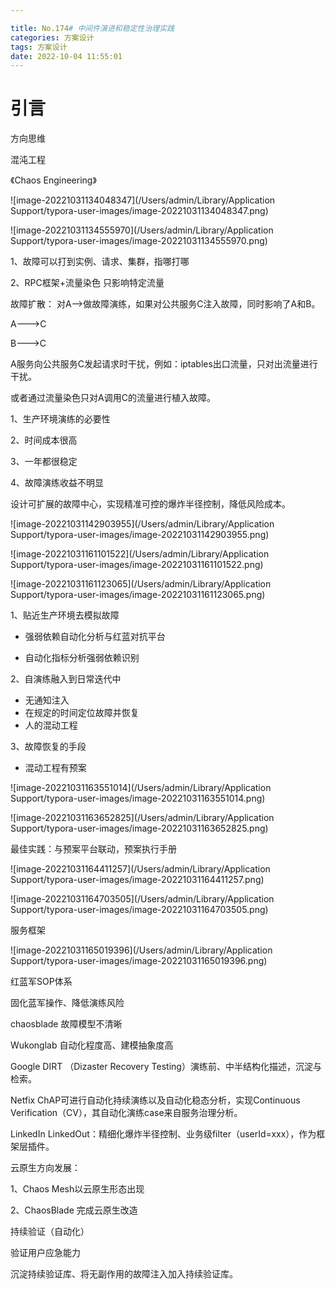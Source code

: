 ```yaml
---

title: No.174# 中间件演进和稳定性治理实践
categories: 方案设计
tags: 方案设计
date: 2022-10-04 11:55:01
---
```




# 引言



方向思维

混沌工程

《Chaos Engineering》



![image-20221031134048347](/Users/admin/Library/Application Support/typora-user-images/image-20221031134048347.png)





![image-20221031134555970](/Users/admin/Library/Application Support/typora-user-images/image-20221031134555970.png)





1、故障可以打到实例、请求、集群，指哪打哪

2、RPC框架+流量染色 只影响特定流量



故障扩散： 对A-->做故障演练，如果对公共服务C注入故障，同时影响了A和B。

A--->C

B--->C

A服务向公共服务C发起请求时干扰，例如：iptables出口流量，只对出流量进行干扰。

或者通过流量染色只对A调用C的流量进行植入故障。



1、生产环境演练的必要性

2、时间成本很高

3、一年都很稳定

4、故障演练收益不明显



设计可扩展的故障中心，实现精准可控的爆炸半径控制，降低风险成本。



![image-20221031142903955](/Users/admin/Library/Application Support/typora-user-images/image-20221031142903955.png)





![image-20221031161101522](/Users/admin/Library/Application Support/typora-user-images/image-20221031161101522.png)



![image-20221031161123065](/Users/admin/Library/Application Support/typora-user-images/image-20221031161123065.png)



1、贴近生产环境去模拟故障

* 强弱依赖自动化分析与红蓝对抗平台

* 自动化指标分析强弱依赖识别

2、自演练融入到日常迭代中

* 无通知注入
* 在规定的时间定位故障并恢复
* 人的混动工程

3、故障恢复的手段

* 混动工程有预案



![image-20221031163551014](/Users/admin/Library/Application Support/typora-user-images/image-20221031163551014.png)





![image-20221031163652825](/Users/admin/Library/Application Support/typora-user-images/image-20221031163652825.png)



最佳实践：与预案平台联动，预案执行手册



![image-20221031164411257](/Users/admin/Library/Application Support/typora-user-images/image-20221031164411257.png)



![image-20221031164703505](/Users/admin/Library/Application Support/typora-user-images/image-20221031164703505.png)



服务框架



![image-20221031165019396](/Users/admin/Library/Application Support/typora-user-images/image-20221031165019396.png)









红蓝军SOP体系



固化蓝军操作、降低演练风险



chaosblade 故障模型不清晰

Wukonglab 自动化程度高、建模抽象度高

Google DIRT （Dizaster Recovery Testing）演练前、中半结构化描述，沉淀与检索。

Netfix ChAP可进行自动化持续演练以及自动化稳态分析，实现Continuous Verification（CV），其自动化演练case来自服务治理分析。

LinkedIn LinkedOut：精细化爆炸半径控制、业务级filter（userId=xxx），作为框架层插件。



云原生方向发展：

1、Chaos Mesh以云原生形态出现

2、ChaosBlade 完成云原生改造



持续验证（自动化）

验证用户应急能力



沉淀持续验证库、将无副作用的故障注入加入持续验证库。
